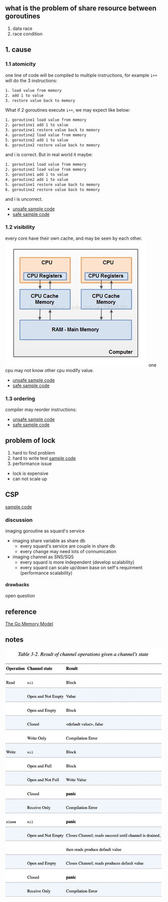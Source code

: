 
## what is the problem of share resource between goroutines

1. data race
2. race condition

## 1. cause

### 1.1 atomicity  

one line of code will be compiled to multiple instructions, for example `i++` will do the 3 instructions:
```
1. load value from memory
2. add 1 to value
3. restore value back to memory
```

What if 2 goroutines execute `i++`,
we may expect like below:
```
1. goroutine1 load value from memory
2. goroutine1 add 1 to value
3. goroutine1 restore value back to memory
4. goroutine2 load value from memory
5. goroutine2 add 1 to value
6. goroutine2 restore value back to memory
```
and i is correct. But in real world it maybe:
```
1. goroutine1 load value from memory
2. goroutine2 load value from memory
3. goroutine1 add 1 to value
4. goroutine2 add 1 to value
5. goroutine1 restore value back to memory
6. goroutine2 restore value back to memory
```
and i is uncorrect. 
  * [unsafe sample code](atomicity/unsafe_test.go)
  * [safe sample code](atomicity/safe_test.go)

### 1.2 visibility

every core have their own cache, and may be seen by each other.
![cpu-architecture](imgs/cpu-architecture.png)
one cpu may not know other cpu modify value.

  * [unsafe sample code](visibility/unsafe_test.go)
  * [safe sample code](visibility/safe_test.go)

### 1.3 ordering
compiler may reorder instructions:

  * [unsafe sample code](ordering/unsafe_test.go)  
  * [safe sample code](ordering/safe_test.go)  

## problem of lock
1. hard to find problem
1. hard to write test
  [sample code](test/lock_hard_to_test.go)
1. performance issue
  * lock is expensive
  * can not scale up

## CSP
  [sample code](test/csp_test.go)

### discussion
imaging goroutine as squard's service
  * imaging share variable as share db
    * every squard's service are couple in share db
    * every change may need lots of connumication
  * imaging channel as SNS/SQS
    * every squard is more independent (develop scalability)
    * every squard can scale up/down base on self's requirment (performance scalability)

#### drawbacks
open question


## reference
[The Go Memory Model](https://go.dev/ref/mem)

## notes
![channel behavior](imgs/channel-behavior.png)

